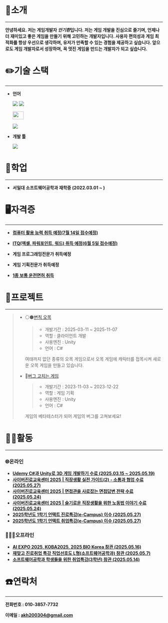 # 👋소개
---
**안녕하세요. 저는 게임개발자 ***안기환***입니다. 저는 게임 개발을 진심으로 즐기며, 언제나 더 재미있고 좋은 게임을 만들기 위해 고민하는 개발자입니다. 사용자 편의성과 게임 최적화를 항상 우선으로 생각하며, 유저가 만족할 수 있는 경험을 제공하고 싶습니다. 앞으로도 게임 개발자로서 성장하며, 꼭 멋진 게임을 만드는 개발자가 되고 싶습니다.**
# ✏️기술 스택
---
* **언어**

  [<img src="https://img.shields.io/badge/C-00599C?style=flat-square&logo=C&logoColor=white"/></a>](CHaks "C")
  [<img src="https://img.shields.io/badge/C++-00599C?style=flat-square&logo=C%2B%2B&logoColor=white"/></a>](C++Haks "C++")

  [<img src="https://img.shields.io/badge/c%23-%23239120?style=flat-square&logo=csharp&logoColor=white" width="35" height="25"/></a>](CSharpHaks "C#")
  
  [<img src="https://img.shields.io/badge/java-%23ED8B00?style=flat-square&logo=openjdk&logoColor=white&size=large"/></a>](JavaHaks "자바")
* **개발 툴**

  [<img src="https://img.shields.io/badge/unity-%23000000?style=flat-square&logo=unity&logoColor=white"/></a>](./UnityHaks "유니티")
# 📖학업
---
* **서일대 소프트웨어공학과 재학중 (2022.03.01 ~ )**


# 🖥자격증
---
* [**컴퓨터 활용 능력 취득 예정(7월 14일 접수예정)**](자격증/컴퓨터활용능력.md "컴퓨터활용능력")

* [**ITQ(엑셀, 파워포인트, 워드) 취득 예정(6월 5일 접수예정)**](자격증/ITQ "ITQ")

* **게임 프로그래밍전문가 취득예정**

* **게임 기획전문가 취득예정**

* [**1종 보통 운전면허 취득**](자격증/운전면허증.md "운전면허증")

# 📄프로젝트
---
>    
> * ⚪⚫[변칙 오목](https://github.com/JIN-YOO-YU/Omok "변칙 오목" )
>   >+ 개발기간 : 2025-03-11 ~ 2025-11-07
>    >+ 역할 : 클라이언트 개발
>    >+ 사용엔진 : Unity
>    >+ 언어 : C#
>      
>      여태까지 없던 종류의 오목 게임으로서 오목 게임에 캐릭터를 접목시켜 새로운 오목 게임을 만들고 있습니다.
> * 🧰[버그 고치는 게임](./텀프로젝트 "텀프로젝트" )
>   >+ 개발기간 : 2023-11-03 ~ 2023-12-22
>    >+ 역할 : 게임 기획
>    >+ 사용엔진 : Unity
>    >+ 언어 : C#
>
>  
>   게임의 베타테스터가 되어 게임의 버그를 고쳐보세요!
>
# 🏃‍♂️활동
---
### 🌐온라인
* [**Udemy C#과 Unity로 3D 게임 개발하기 수료 (2025.03.15 ~ 2025.05.19)**](활동/온라인/udemy_CSharp_Unity_수료증.jpg)
* [**사이버진로교육센터 2025 | 직장생활 실전 가이드(2) - 소통과 협업 수료 (2025.05.27)**](활동/온라인/사이버진로교육센터_2025_직장생활_실전_가이드(2)_-_소통과_협업_수료증.jpg)
* [**사이버진로교육센터 2025 | 면접관을 사로잡는 면접답변 전략 수료 (2025.05.24)**](활동/온라인/사이버진로교육센터_2025_면접관을_사로잡는_면접답변_전략_수료증.jpg)
* [**사이버진로교육센터 2025 | 슬기로운 직장생활을 위한 노동법 이야기 수료 (2025.05.24)**](활동/온라인/사이버진로교육센터_2025_슬기로운_직장생활을_위한_노동법_이야기_수료증.jpg)
* [**2025학년도 1학기 언택트 진로특강(e-Campus) 이수 (2025.05.27)**](활동/온라인/2025학년도_1학기_언택트_진로특강(e-Campus)_이수증.jpg)
* [**2025학년도 1학기 언택트 취업특강(e-Campus) 이수 (2025.05.27)**](활동/온라인/2025학년도_1학기_언택트_취업특강(e-Campus)_이수증.jpg)


### 🧑‍🤝‍🧑오프라인
* [**AI EXPO 2025, KOBA2025, 2025 BIO Korea 참관 (2025.05.16)**](활동/오프라인/AI_EXPO_2025)
* [**재맞고 진로취업 특강 직업선호도 L형(소프트웨어공학과) 참관 (2025.05.7)**](활동/오프라인/직업선호도검사L형참여확인서.jpg)
* [**소프트웨어공학과 학생들을 위한 취업특강(3학년) 참관 (2025.05.14)**](활동/오프라인/취업특강참여확인서.jpg)


  

# ☎️연락처
---
**전화번호 : 010-3857-7732**

**이메일 : akh200304@gmail.com**
